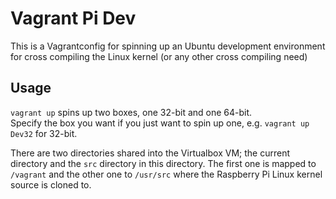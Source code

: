 # Vagrant Pi Dev
This is a Vagrantconfig for spinning up an Ubuntu development environment for
cross compiling the Linux kernel (or any other cross compiling need)

## Usage
`vagrant up` spins up two boxes, one 32-bit and one 64-bit.  
Specify the box you want if you just want to spin up one, e.g. `vagrant up Dev32`
for 32-bit.

There are two directories shared into the Virtualbox VM; the current directory
and the `src` directory in this directory. The first one is mapped to `/vagrant`
and the other one to `/usr/src` where the Raspberry Pi Linux kernel source is
cloned to.
